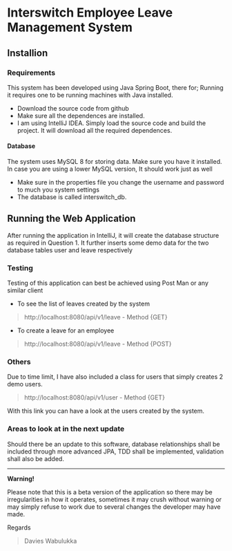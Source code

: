 # Interswitch Employee Leave Management System
## Installion
### Requirements
This system has been developed using Java Spring Boot, there for; Running it requires one to
be running machines with Java installed.
* Download the source code from github
* Make sure all the dependences are installed.
* I am using IntelliJ IDEA. Simply load the source code and build the project. It will 
download all the required dependences.
  
#### Database
The system uses MySQL 8 for storing data.
Make sure you have it installed. In case you are using a lower MySQL version, It should work just as well
* Make sure in the properties file you change the username and password to much you system settings
* The database is called interswitch_db.

## Running the Web Application
After running the application in IntelliJ, it will create the database structure as required in Question 1.
It further inserts some demo data for the two database tables user and leave respectively

### Testing
Testing of this application can best be achieved using Post Man or any similar client <br>
* To see the list of leaves created by the system<br>
> http://localhost:8080/api/v1/leave - Method {GET} <br>
* To create a leave for an employee <br>
 > http://localhost:8080/api/v1/leave - Method {POST} <br>
  
### Others
Due to time limit, I have also included a class for users that simply creates 2 demo users.
> http://localhost:8080/api/v1/user - Method {GET} <br>

With this link you can have a look at the users created by the system.
  
### Areas to look at in the next update
Should there be an update to this software, database relationships shall be included through more advanced
JPA, TDD shall be implemented, validation shall also be added.

***
**Warning!**

Please note that this is a beta version of the application so there may be irregularities in 
how it operates, sometimes it may crush without warning or may simply refuse to work due to
several changes the developer may have made. 

Regards
> Davies Wabulukka